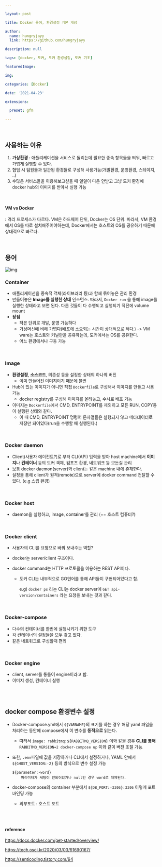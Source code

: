 ```yaml
---

layout: post

title: Docker 용어, 환경설정 기본 개념

author: 
  name: hungryjayy
  link: https://github.com/hungryjayy

description: null

tags: [docker, 도커, 도커 환경설정, 도커 기초]

featuredImage: 

img: 

categories: [Docker]

date: '2021-04-23'

extensions:

  preset: gfm

---
```


<br>

## 사용하는 이유

1. **가상환경** : 애플리케이션을 서비스로 돌리는데 필요한 종속 항목들을 띄워, 빠르고 가볍게 실행할 수 있다.
2. 협업 시 팀원들과 일관된 환경들로 구성해 사용가능(개발환경, 운영환경, 스테이지, ..)
3. 수많은 서비스들을 이용해보고싶을 때 일일이 다운 안받고 그냥 도커 환경에 docker hub의 이미지를 받아서 실행 가능

<br>

#### VM vs Docker

: 격리 프로세스가 다르다. VM은 하드웨어 단위, Docker는 OS 단위. 따라서, VM 환경에서 OS를 따로 설치해주어야하는데, Docker에서는 호스트와 OS를 공유하기 때문에 상대적으로 빠르다.

<br>

## 용어

![img](https://blog.kakaocdn.net/dn/cHvenO/btqCwXNywRD/gau1eJ5ShKmlWWEWgZUF2K/img.png)

### Container

* 애플리케이션을 종속적 객체(라이브러리 등)과 함께 묶어놓은 관리 환경
* 만들어놓은 **Image를 실행한 상태** 인스턴스. 따라서, `Docker run` 을 통해 image를 실행한 상태라고 보면 된다. 다른 것들이 다 수행되고 실행되기 직전에 volume mount
* **장점**
  * 작은 단위로 개발, 운영 가능하다
  * 가상머신에 비해 가볍다(배포에 소요되는 시간이 상대적으로 적다.) -> VM ware는 호스트와 커널만을 공유하는데, 도커에서는 OS를 공유한다.
  * 어느 환경에서나 구동 가능

<br>

### Image

* **환경설정**, **소스코드**, 의존성 등을 설정한 상태의 하나의 버전
  * 이미 만들어진 이미지이기 때문에 불변
* Hub에 있는 이미지가 아니면 직접 `Dockerfile`로 구성해서 이미지를 만들고 사용 가능
  * docker registry를 구성해 이미지를 올려놓고, 수시로 배포 가능
* 이미지는 `Dockerfile`에서 CMD, ENTRYPOINT를 제외하고 모든 RUN, COPY등이 실행된 상태와 같다.
  * 이 때 CMD, ENTRYPOINT 명령어 문자열들은 실행되지 않고 메타데이터로 저장만 되어있다(run을 수행할 때 실행된다.)

<br>

### Docker daemon

* Client(사용자 에이전트?)로 부터 CLI(API) 입력을 받아 host machine에서 **이미지**나 **컨테이너** 등의 도커 객체, 컴포즈 환경, 네트워크 등 모든걸 관리
* 보통 docker daemon(server)와 client는 같은 machine 내에 존재한다.
* 설정을 통해 client가 원격(remote)으로 server에 docker command 전달할 수 있다. (e.g 스웜 환경)

<br>

### Docker host

* daemon을 실행하고, image, container를 관리 (== 호스트 컴퓨터?)

<br>

### Docker client

* 사용자의 CLI를 요청으로 바꿔 보내주는 역할?

* docker는 server/client 구조이다.

* docker command는 HTTP 프로토콜을 이용하는 REST API이다.

  * 도커 CLI는 내부적으로 GO언어를 통해 API들이 구현되어있다고 함.
  
    e.g) `docker ps` 라는 CLI는 docker server에 `GET api-version/containers` 라는 요청을 보내는 것과 같다.

<br>

### Docker-compose

* 다수의 컨테이너를 한번에 실행시키기 위한 도구
* 각 컨테이너의 설정들을 모두 갖고 있다.
* 같은 네트워크로 구성할때 편리

<br>

### Docker engine

* client, server를 통틀어 engine이라고 함.
* 이미지 생성, 컨테이너 실행

<br><br>

## docker compose 환경변수 설정

* Docker-compose.yml에서 `${VARNAME}`의 표기를 하는 경우 해당 yaml 파일을 처리하는 동안에 compose에서 이 변수를 **동적으로** 읽는다.

  * 따라서 `image: rabbitmq:${RABBITMQ_VERSION}` 이와 같을 경우 **CLI를 통해** `RABBITMQ_VERSION=2 docker-compose up` 이와 같이 버전 조절 가능.

* 또한, `.env`파일에 값을 저장하거나 CLI에서 설정하거나, YAML 안에서 `${GHOST_VERSION:-2}` 등의 방식으로 변수 설정 가능

  ```bsh
  ${parameter:-word}
      파라미터가 세팅이 안되어있거나 null인 경우 word로 대체된다.
  ```

* docker-compose의 container 부분에서 `${DB_PORT:-3306}:3306` 이렇게 포트 바인딩 가능

  * 외부포트 : 호스트 포트

<br><br>

#### reference 

https://docs.docker.com/get-started/overview/

https://tech.osci.kr/2020/03/03/91690167/

https://senticoding.tistory.com/94